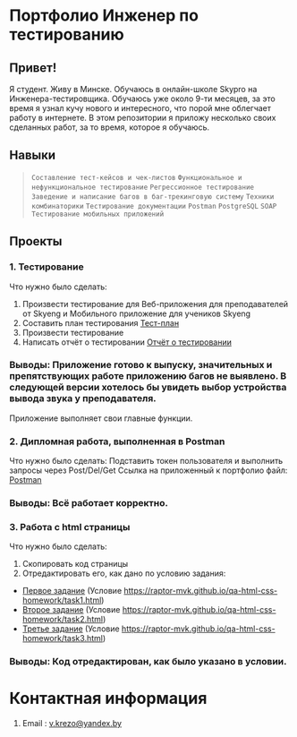 # Портфолио Инженер по тестированию
## Привет!
Я студент. Живу в Минске. Обучаюсь в онлайн-школе Skypro на Инженера-тестировщика. 
Обучаюсь уже около 9-ти месяцев, за это время я узнал кучу нового и интересного, что порой мне облегчает работу в интернете.
В этом репозитории я приложу несколько своих сделанных работ, за то время, которое я обучаюсь.
## Навыки
> `Составление тест-кейсов и чек-листов` 
> `Функциональное и нефункциональное тестирование`
> `Регрессионное тестирование`
> `Заведение и написание багов в баг-трекинговую систему`
> `Техники комбинаторики`
> `Тестирование документации`
> `Postman`
> `PostgreSQL`
> `SOAP`
> `Тестирование мобильных приложений `
## Проекты
### 1. Тестирование
Что нужно было сделать:
1) Произвести тестирование для Веб-приложения для преподавателей от Skyeng и Мобильного приложение для учеников Skyeng
2) Составить план тестирования  [Тест-план](https://www.notion.so/a45acc10af9243f2b2e5a3f95f1d584f)
3) Произвести тестирование
4) Написать отчёт о тестировании
 [Отчёт о тестировании](https://www.notion.so/724beeebe5574b20898a7a1eee8d035b)
### Выводы: Приложение готово к выпуску, значительных и препятствующих работе приложению багов не выявлено. В следующей версии хотелось бы увидеть выбор устройства вывода звука у преподавателя.
Приложение выполняет свои главные функции.

### 2. Дипломная работа, выполненная в Postman
Что нужно было сделать:
Подставить токен пользователя и выполнить запросы через Post/Del/Get
Ссылка на приложенный к портфолио файл:
[Postman](https://github.com/HeCaxap17/Portfolio/blob/main/%D0%94%D0%B8%D0%BF%D0%BB%D0%BE%D0%BC-postman.json)
### Выводы: Всё работает корректно.

### 3. Работа с html страницы
Что нужно было сделать:
1) Скопировать код страницы
2) Отредактировать его, как дано по условию задания:
* [Первое задание](https://github.com/HeCaxap17/Portfolio/blob/main/N1.html) (Условие https://raptor-mvk.github.io/qa-html-css-homework/task1.html)
* [Второе задание](https://github.com/HeCaxap17/Portfolio/blob/main/N2.html) (Условие https://raptor-mvk.github.io/qa-html-css-homework/task2.html)
* [Третье задание](https://github.com/HeCaxap17/Portfolio/blob/main/N3.html) (Условие https://raptor-mvk.github.io/qa-html-css-homework/task3.html) 
### Выводы: Код отредактирован, как было указано в условии.

# Контактная информация
1) Email : v.krezo@yandex.by

